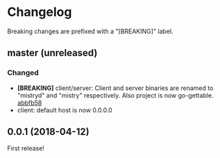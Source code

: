 # Changelog

Breaking changes are prefixed with a "[BREAKING]" label.

## master (unreleased)

### Changed

- **[BREAKING]** client/server: Client and server binaries are renamed to "mistryd" and "mistry" respectively.
  Also project is now go-gettable. [abbfb58](https://github.com/skroutz/mistry/commit/abbfb58d5a2aaf3eaebf9408d81ec7d459326416)
- client: default host is now 0.0.0.0

## 0.0.1 (2018-04-12)

First release!
